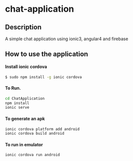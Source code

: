 # chat-application

## Description
A simple chat application using ionic3, angular4 and firebase

## How to use the application

#### Install ionic cordova
```bash
$ sudo npm install -g ionic cordova
```
#### To Run.
```bash
cd ChatApplication
npm install
ionic serve
```
#### To generate an apk
```bash
ionic cordova platform add android
ionic cordova build android
```
#### To run in emulator
```bash
ionic cordova run android
```
